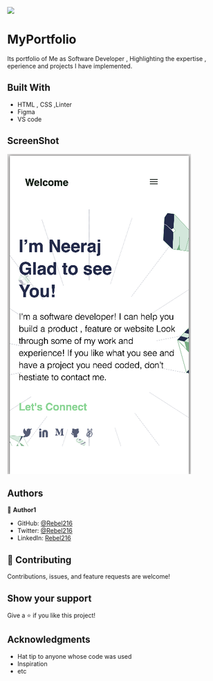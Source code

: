 
![](https://img.shields.io/badge/Microverse-blueviolet)

# MyPortfolio

Its portfolio of Me as Software Developer , Highlighting the expertise , eperience and projects I have implemented.


## Built With

- HTML , CSS ,Linter
- Figma
- VS code

## ScreenShot
![Alt text](https://github.com/rebel216/MyPortfolio/blob/Portfolio-features/Screenshot%202022-04-21%20at%202.34.22%20AM.png?raw=true "Optional Title")

## Authors

👤 **Author1**

- GitHub: [@Rebel216](https://github.com/Rebel216)
- Twitter: [@Rebel216](https://twitter.com/Rebel216)
- LinkedIn: [Rebel216](https://linkedin.com/in/Rebel216)


## 🤝 Contributing

Contributions, issues, and feature requests are welcome!


## Show your support

Give a ⭐️ if you like this project!

## Acknowledgments

- Hat tip to anyone whose code was used
- Inspiration
- etc


